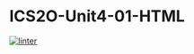 # ICS2O-Unit4-01-HTML
[![linter](https://github.com/GustavoRojasFlores/ICS2O-Unit4-01-HTML/workflows/linter/badge.svg)](https://github.com/marketplace/actions/super-linter)
